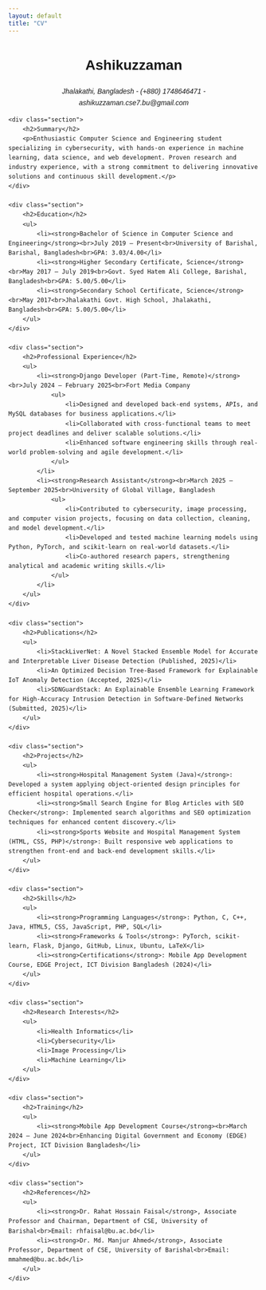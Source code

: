 ```yaml
---
layout: default
title: "CV"
---
```



 
<html lang="en">
<head>
    <meta charset="UTF-8">
    <meta name="viewport" content="width=device-width, initial-scale=1.0">
    <title>Ashikuzzaman - CV</title>
    <style>
        body { font-family: Arial, sans-serif; line-height: 1.6; margin: 0; padding: 20px; }
        .header { text-align: center; }
        .contact { font-style: italic; }
        .section { margin-bottom: 20px; }
        .section h2 { border-bottom: 2px solid #000; }
        .section ul { list-style-type: disc; padding-left: 20px; }
        .section li { margin-bottom: 10px; }
    </style>
</head>
<body>
    <div class="header">
        <h1>Ashikuzzaman</h1>
        <p class="contact">Jhalakathi, Bangladesh - (+880) 1748646471 - ashikuzzaman.cse7.bu@gmail.com</p>
    </div>

    <div class="section">
        <h2>Summary</h2>
        <p>Enthusiastic Computer Science and Engineering student specializing in cybersecurity, with hands-on experience in machine learning, data science, and web development. Proven research and industry experience, with a strong commitment to delivering innovative solutions and continuous skill development.</p>
    </div>

    <div class="section">
        <h2>Education</h2>
        <ul>
            <li><strong>Bachelor of Science in Computer Science and Engineering</strong><br>July 2019 – Present<br>University of Barishal, Barishal, Bangladesh<br>GPA: 3.03/4.00</li>
            <li><strong>Higher Secondary Certificate, Science</strong><br>May 2017 – July 2019<br>Govt. Syed Hatem Ali College, Barishal, Bangladesh<br>GPA: 5.00/5.00</li>
            <li><strong>Secondary School Certificate, Science</strong><br>May 2017<br>Jhalakathi Govt. High School, Jhalakathi, Bangladesh<br>GPA: 5.00/5.00</li>
        </ul>
    </div>

    <div class="section">
        <h2>Professional Experience</h2>
        <ul>
            <li><strong>Django Developer (Part-Time, Remote)</strong><br>July 2024 – February 2025<br>Fort Media Company
                <ul>
                    <li>Designed and developed back-end systems, APIs, and MySQL databases for business applications.</li>
                    <li>Collaborated with cross-functional teams to meet project deadlines and deliver scalable solutions.</li>
                    <li>Enhanced software engineering skills through real-world problem-solving and agile development.</li>
                </ul>
            </li>
            <li><strong>Research Assistant</strong><br>March 2025 – September 2025<br>University of Global Village, Bangladesh
                <ul>
                    <li>Contributed to cybersecurity, image processing, and computer vision projects, focusing on data collection, cleaning, and model development.</li>
                    <li>Developed and tested machine learning models using Python, PyTorch, and scikit-learn on real-world datasets.</li>
                    <li>Co-authored research papers, strengthening analytical and academic writing skills.</li>
                </ul>
            </li>
        </ul>
    </div>

    <div class="section">
        <h2>Publications</h2>
        <ul>
            <li>StackLiverNet: A Novel Stacked Ensemble Model for Accurate and Interpretable Liver Disease Detection (Published, 2025)</li>
            <li>An Optimized Decision Tree-Based Framework for Explainable IoT Anomaly Detection (Accepted, 2025)</li>
            <li>SDNGuardStack: An Explainable Ensemble Learning Framework for High-Accuracy Intrusion Detection in Software-Defined Networks (Submitted, 2025)</li>
        </ul>
    </div>

    <div class="section">
        <h2>Projects</h2>
        <ul>
            <li><strong>Hospital Management System (Java)</strong>: Developed a system applying object-oriented design principles for efficient hospital operations.</li>
            <li><strong>Small Search Engine for Blog Articles with SEO Checker</strong>: Implemented search algorithms and SEO optimization techniques for enhanced content discovery.</li>
            <li><strong>Sports Website and Hospital Management System (HTML, CSS, PHP)</strong>: Built responsive web applications to strengthen front-end and back-end development skills.</li>
        </ul>
    </div>

    <div class="section">
        <h2>Skills</h2>
        <ul>
            <li><strong>Programming Languages</strong>: Python, C, C++, Java, HTML5, CSS, JavaScript, PHP, SQL</li>
            <li><strong>Frameworks & Tools</strong>: PyTorch, scikit-learn, Flask, Django, GitHub, Linux, Ubuntu, LaTeX</li>
            <li><strong>Certifications</strong>: Mobile App Development Course, EDGE Project, ICT Division Bangladesh (2024)</li>
        </ul>
    </div>

    <div class="section">
        <h2>Research Interests</h2>
        <ul>
            <li>Health Informatics</li>
            <li>Cybersecurity</li>
            <li>Image Processing</li>
            <li>Machine Learning</li>
        </ul>
    </div>

    <div class="section">
        <h2>Training</h2>
        <ul>
            <li><strong>Mobile App Development Course</strong><br>March 2024 – June 2024<br>Enhancing Digital Government and Economy (EDGE) Project, ICT Division Bangladesh</li>
        </ul>
    </div>

    <div class="section">
        <h2>References</h2>
        <ul>
            <li><strong>Dr. Rahat Hossain Faisal</strong>, Associate Professor and Chairman, Department of CSE, University of Barishal<br>Email: rhfaisal@bu.ac.bd</li>
            <li><strong>Dr. Md. Manjur Ahmed</strong>, Associate Professor, Department of CSE, University of Barishal<br>Email: mmahmed@bu.ac.bd</li>
        </ul>
    </div>
</body>
</html>
